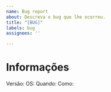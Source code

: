 ```yaml
---
name: Bug report
about: Descreva o bug que lhe ocorreu.
title: "[BUG]"
labels: bug
assignees: ''

---
```


# Informações
Versão:
OS:
Quando:
Como:
